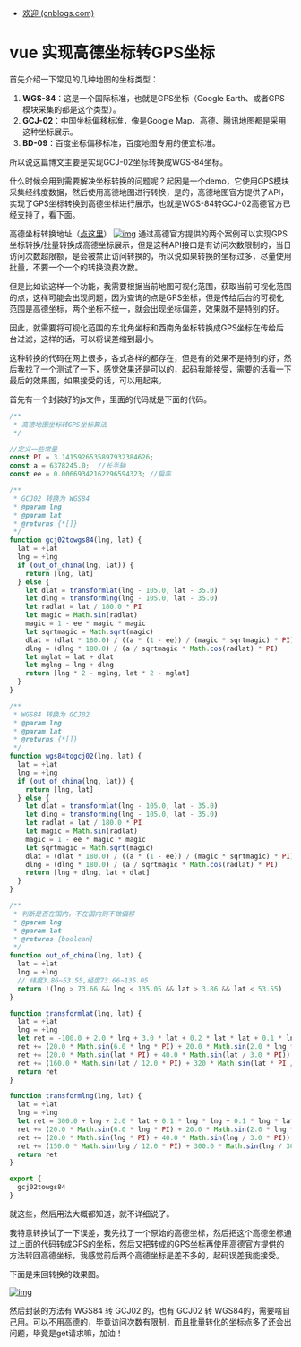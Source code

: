 - [欢迎 (cnblogs.com)](https://www.cnblogs.com/wjw1014/p/16168808.html)

# vue 实现高德坐标转GPS坐标

首先介绍一下常见的几种地图的坐标类型：

1. **WGS-84**：这是一个国际标准，也就是GPS坐标（Google Earth、或者GPS模块采集的都是这个类型）。
2. **GCJ-02**：中国坐标偏移标准，像是Google Map、高德、腾讯地图都是采用这种坐标展示。
3. **BD-09**：百度坐标偏移标准，百度地图专用的便宜标准。

所以说这篇博文主要是实现GCJ-02坐标转换成WGS-84坐标。

什么时候会用到需要解决坐标转换的问题呢？起因是一个demo，它使用GPS模块采集经纬度数据，然后使用高德地图进行转换，是的，高德地图官方提供了API，实现了GPS坐标转换到高德坐标进行展示，也就是WGS-84转GCJ-02高德官方已经支持了，看下面。

高德坐标转换地址（[点这里](https://lbs.amap.com/demo/list/jsapi-v2)）
[![img](https://img-blog.csdnimg.cn/d3bb8bd4fc9d4029a56108352c30b00c.png?x-oss-process=image/watermark,type_d3F5LXplbmhlaQ,shadow_50,text_Q1NETiBA5rWp6ZOW,size_20,color_FFFFFF,t_70,g_se,x_16)](https://img-blog.csdnimg.cn/d3bb8bd4fc9d4029a56108352c30b00c.png?x-oss-process=image/watermark,type_d3F5LXplbmhlaQ,shadow_50,text_Q1NETiBA5rWp6ZOW,size_20,color_FFFFFF,t_70,g_se,x_16)
通过高德官方提供的两个案例可以实现GPS坐标转换/批量转换成高德坐标展示，但是这种API接口是有访问次数限制的，当日访问次数超限额，是会被禁止访问转换的，所以说如果转换的坐标过多，尽量使用批量，不要一个一个的转换浪费次数。

但是比如说这样一个功能，我需要根据当前地图可视化范围，获取当前可视化范围的点，这样可能会出现问题，因为查询的点是GPS坐标，但是传给后台的可视化范围是高德坐标，两个坐标不统一，就会出现坐标偏差，效果就不是特别的好。

因此，就需要将可视化范围的东北角坐标和西南角坐标转换成GPS坐标在传给后台过滤，这样的话，可以将误差缩到最小。

这种转换的代码在网上很多，各式各样的都存在，但是有的效果不是特别的好，然后我找了一个测试了一下，感觉效果还是可以的，起码我能接受，需要的话看一下最后的效果图，如果接受的话，可以用起来。

首先有一个封装好的js文件，里面的代码就是下面的代码。

```javascript
/**
 * 高德地图坐标转GPS坐标算法
 */

//定义一些常量
const PI = 3.1415926535897932384626;
const a = 6378245.0;  //长半轴
const ee = 0.00669342162296594323; //扁率

/**
 * GCJ02 转换为 WGS84
 * @param lng
 * @param lat
 * @returns {*[]}
 */
function gcj02towgs84(lng, lat) {
  lat = +lat
  lng = +lng
  if (out_of_china(lng, lat)) {
    return [lng, lat]
  } else {
    let dlat = transformlat(lng - 105.0, lat - 35.0)
    let dlng = transformlng(lng - 105.0, lat - 35.0)
    let radlat = lat / 180.0 * PI
    let magic = Math.sin(radlat)
    magic = 1 - ee * magic * magic
    let sqrtmagic = Math.sqrt(magic)
    dlat = (dlat * 180.0) / ((a * (1 - ee)) / (magic * sqrtmagic) * PI)
    dlng = (dlng * 180.0) / (a / sqrtmagic * Math.cos(radlat) * PI)
    let mglat = lat + dlat
    let mglng = lng + dlng
    return [lng * 2 - mglng, lat * 2 - mglat]
  }
}

/**
 * WGS84 转换为 GCJ02
 * @param lng
 * @param lat
 * @returns {*[]}
 */
function wgs84togcj02(lng, lat) {
  lat = +lat
  lng = +lng
  if (out_of_china(lng, lat)) {
    return [lng, lat]
  } else {
    let dlat = transformlat(lng - 105.0, lat - 35.0)
    let dlng = transformlng(lng - 105.0, lat - 35.0)
    let radlat = lat / 180.0 * PI
    let magic = Math.sin(radlat)
    magic = 1 - ee * magic * magic
    let sqrtmagic = Math.sqrt(magic)
    dlat = (dlat * 180.0) / ((a * (1 - ee)) / (magic * sqrtmagic) * PI)
    dlng = (dlng * 180.0) / (a / sqrtmagic * Math.cos(radlat) * PI)
    return [lng + dlng, lat + dlat]
  }
}

/**
 * 判断是否在国内，不在国内则不做偏移
 * @param lng
 * @param lat
 * @returns {boolean}
 */
function out_of_china(lng, lat) {
  lat = +lat
  lng = +lng
  // 纬度3.86~53.55,经度73.66~135.05
  return !(lng > 73.66 && lng < 135.05 && lat > 3.86 && lat < 53.55)
}

function transformlat(lng, lat) {
  lat = +lat
  lng = +lng
  let ret = -100.0 + 2.0 * lng + 3.0 * lat + 0.2 * lat * lat + 0.1 * lng * lat + 0.2 * Math.sqrt(Math.abs(lng))
  ret += (20.0 * Math.sin(6.0 * lng * PI) + 20.0 * Math.sin(2.0 * lng * PI)) * 2.0 / 3.0
  ret += (20.0 * Math.sin(lat * PI) + 40.0 * Math.sin(lat / 3.0 * PI)) * 2.0 / 3.0
  ret += (160.0 * Math.sin(lat / 12.0 * PI) + 320 * Math.sin(lat * PI / 30.0)) * 2.0 / 3.0
  return ret
}

function transformlng(lng, lat) {
  lat = +lat
  lng = +lng
  let ret = 300.0 + lng + 2.0 * lat + 0.1 * lng * lng + 0.1 * lng * lat + 0.1 * Math.sqrt(Math.abs(lng))
  ret += (20.0 * Math.sin(6.0 * lng * PI) + 20.0 * Math.sin(2.0 * lng * PI)) * 2.0 / 3.0
  ret += (20.0 * Math.sin(lng * PI) + 40.0 * Math.sin(lng / 3.0 * PI)) * 2.0 / 3.0
  ret += (150.0 * Math.sin(lng / 12.0 * PI) + 300.0 * Math.sin(lng / 30.0 * PI)) * 2.0 / 3.0
  return ret
}

export {
  gcj02towgs84
}
```

就这些，然后用法大概都知道，就不详细说了。

我特意转换试了一下误差，我先找了一个原始的高德坐标，然后把这个高德坐标通过上面的代码转成GPS的坐标，然后又把转成的GPS坐标再使用高德官方提供的方法转回高德坐标，我感觉前后两个高德坐标是差不多的，起码误差我能接受。

下面是来回转换的效果图。

[![img](https://img-blog.csdnimg.cn/1d93b887907e4ce7b3f97ecf88e7def6.png?x-oss-process=image/watermark,type_d3F5LXplbmhlaQ,shadow_50,text_Q1NETiBA5rWp6ZOW,size_20,color_FFFFFF,t_70,g_se,x_16)](https://img-blog.csdnimg.cn/1d93b887907e4ce7b3f97ecf88e7def6.png?x-oss-process=image/watermark,type_d3F5LXplbmhlaQ,shadow_50,text_Q1NETiBA5rWp6ZOW,size_20,color_FFFFFF,t_70,g_se,x_16)

然后封装的方法有 WGS84 转 GCJ02 的，也有 GCJ02 转 WGS84的，需要啥自己用。可以不用高德的，毕竟访问次数有限制，而且批量转化的坐标点多了还会出问题，毕竟是get请求嘛，加油！